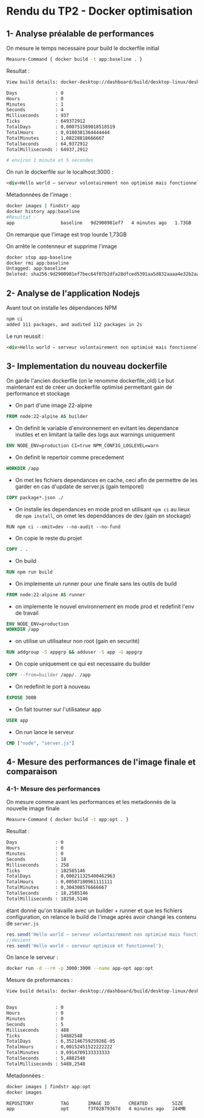 # Rendu du TP2 - Docker optimisation
## 1- Analyse préalable de performances

On mesure le temps necessaire pour build le dockerfile initial

```bash
Measure-Command { docker build -t app:baseline . }
```
Resultat : 

```bash
View build details: docker-desktop://dashboard/build/desktop-linux/desktop-linux/6gc2og8hxfaepiyy9zfauyd7i

Days              : 0
Hours             : 0
Minutes           : 1
Seconds           : 4
Milliseconds      : 937
Ticks             : 649372912
TotalDays         : 0,000751589018518519
TotalHours        : 0,0180381364444444
TotalMinutes      : 1,08228818666667
TotalSeconds      : 64,9372912
TotalMilliseconds : 64937,2912

# environ 1 minute et 5 secondes
```
On run le dockerfile sur le localhost:3000 :

```html
<div>Hello world — serveur volontairement non optimisé mais fonctionnel</div>
```
Métadonnées de l'image : 

```bash
docker images | findstr app
docker history app:baseline
#Resultat :
app                 baseline   9d2900981ef7   4 minutes ago   1.73GB
```

On remarque que l'image est trop lourde 1,73GB 

On arrête le contenneur et supprime l'image 

```bash
docker stop app-baseline
docker rmi app:baseline
Untagged: app:baseline
Deleted: sha256:9d2900981ef7bec64f07b2dfa28dfced5391aa5d832aaaa4e32b2aa9bbcd6d34
```
## 2- Analyse de l'application Nodejs

Avant tout on installe les dépendances NPM
```bash
npm ci     
added 111 packages, and audited 112 packages in 2s
```
Le run reussit :

```html
<div>Hello world — serveur volontairement non optimisé mais fonctionnel</div>
```

## 3- Implementation du nouveau dockerfile

On garde l'ancien dockerfile (on le renomme dockerfile_old)
Le but maintenant est de créer un dockerfile optimisé permettant gain de performance et stockage

- On part d'une image 22-alpine
```dockerfile
FROM node:22-alpine AS builder
```
- On definit le variable d'environnement en evitant les dependance inutiles et en limitant la taille des logs aux warnings uniquement

```dockerfile
ENV NODE_ENV=production CI=true NPM_CONFIG_LOGLEVEL=warn
```
- On definit le repertoir comme precedement 

```dockerfile
WORKDIR /app
```
- On met les fichiers dependances en cache, ceci afin de permettre de les garder en cas d'update de server.js (gain temporel)

```dockerfile
COPY package*.json ./
```
- On installe les dependances en mode prod en utilisant `npm ci` au lieux de `npm install`, on omet les dependdances de dev (gain en stockage)
```dockerimage
RUN npm ci --omit=dev --no-audit --no-fund
```
- On copie le reste du projet 
```dockerfile
COPY . .
```
- On build 

```dockerfile
RUN npm run build
```
- On implemente un runner pour une finale sans les outils de build

```dockerfile
FROM node:22-alpine AS runner
```

- on implemente le nouvel environnement en mode prod et redefinit l'env de travail
```dockerfile
ENV NODE_ENV=production
WORKDIR /app
```
- on utilise un utilisateur non root (gain en securité)
```dockerfile
RUN addgroup -S appgrp && adduser -S app -G appgrp
```
- On copie uniquement ce qui est necessaire du builder 
```dockerfile
COPY --from=builder /app/. /app
```
- On redefinit le port à nouveau 
```dockerfile
EXPOSE 3000
```
- On fait tourner sur l'utilisateur app
```dockerfile
USER app
```
- On run lance le serveur

```dockerfile
CMD ["node", "server.js"]
```
## 4- Mesure des performances de l'image finale et comparaison
### 4-1- Mesure des performances
On mesure comme avant les performances et les metadonnés de la nouvelle image finale 

```bash
Measure-Command { docker build -t app:opt . }
```

Resultat : 
```bash
Days              : 0
Hours             : 0
Minutes           : 0
Seconds           : 18
Milliseconds      : 258
Ticks             : 182585146
TotalDays         : 0,000211325400462963
TotalHours        : 0,00507180961111111
TotalMinutes      : 0,304308576666667
TotalSeconds      : 18,2585146
TotalMilliseconds : 18258,5146

```
étant donné qu'on travaille avec un builder + runner et que les fichiers configuration, on relance le build de l'image après avoir changé les contenu de `server.js`

```js
res.send('Hello world — serveur volontairement non optimisé mais fonctionnel');
//devient
res.send('Hello world — serveur optimisé et fonctionnel');

```

On lance le serveur : 
```bash
docker run -d --rm -p 3000:3000 --name app-opt app:opt
```

Mesure de preformances : 
```bash
View build details: docker-desktop://dashboard/build/desktop-linux/desktop-linux/w8mfuwbffm5sjcba0uib1e4tf


Days              : 0
Hours             : 0
Minutes           : 0
Seconds           : 5
Milliseconds      : 488
Ticks             : 54882548
TotalDays         : 6,35214675925926E-05
TotalHours        : 0,00152451522222222
TotalMinutes      : 0,0914709133333333
TotalSeconds      : 5,4882548
TotalMilliseconds : 5488,2548
```

Metadonnées :

```bash
docker images | findstr app:opt
docker images

REPOSITORY          TAG       IMAGE ID       CREATED         SIZE
app                 opt       f3f02879367d   4 minutes ago   244MB
```